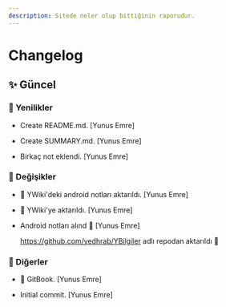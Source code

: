 ```yaml
---
description: Sitede neler olup bittiğinin raporudur.
---
```


# Changelog


## ✨ Güncel

### 🚀 Yenilikler

* Create README.md. [Yunus Emre]

* Create SUMMARY.md. [Yunus Emre]

* Birkaç not eklendi. [Yunus Emre]

### 🌌 Değişikler

* 📖 YWiki'deki android notları aktarıldı. [Yunus Emre]

* 📖 YWiki'ye aktarıldı. [Yunus Emre]

* Android notları alınd 🤗 [Yunus Emre]

  https://github.com/yedhrab/YBilgiler adlı repodan aktarıldı 🚀

### 📡 Diğerler

* 📖 GitBook. [Yunus Emre]

* Initial commit. [Yunus Emre]


